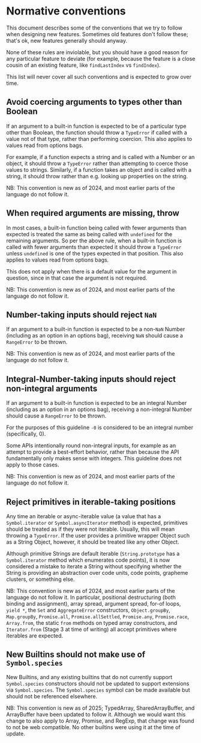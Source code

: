 # Normative conventions

This document describes some of the conventions that we try to follow when designing new features. Sometimes old features don't follow these; that's ok, new features generally should anyway.

None of these rules are inviolable, but you should have a good reason for any particular feature to deviate (for example, because the feature is a close cousin of an existing feature, like `findLastIndex` vs `findIndex`).

This list will never cover all such conventions and is expected to grow over time.

## Avoid coercing arguments to types other than Boolean

If an argument to a built-in function is expected to be of a particular type other than Boolean, the function should throw a `TypeError` if called with a value not of that type, rather than performing coercion. This also applies to values read from options bags.

For example, if a function expects a string and is called with a Number or an object, it should throw a `TypeError` rather than attempting to coerce those values to strings. Similarly, if a function takes an object and is called with a string, it should throw rather than e.g. looking up properties on the string.

NB: This convention is new as of 2024, and most earlier parts of the language do not follow it.

## When required arguments are missing, throw

In most cases, a built-in function being called with fewer arguments than expected is treated the same as being called with `undefined` for the remaining arguments. So per the above rule, when a built-in function is called with fewer arguments than expected it should throw a `TypeError` unless `undefined` is one of the types expected in that position. This also applies to values read from options bags.

This does not apply when there is a default value for the argument in question, since in that case the argument is not required.

NB: This convention is new as of 2024, and most earlier parts of the language do not follow it.

## Number-taking inputs should reject `NaN`

If an argument to a built-in function is expected to be a non-`NaN` Number (including as an option in an options bag), receiving `NaN` should cause a `RangeError` to be thrown.

NB: This convention is new as of 2024, and most earlier parts of the language do not follow it.

## Integral-Number-taking inputs should reject non-integral arguments

If an argument to a built-in function is expected to be an integral Number (including as an option in an options bag), receiving a non-integral Number should cause a `RangeError` to be thrown.

For the purposes of this guideline `-0` is considered to be an integral number (specifically, 0).

Some APIs intentionally round non-integral inputs, for example as an attempt to provide a best-effort behavior, rather than because the API fundamentally only makes sense with integers. This guideline does not apply to those cases.

NB: This convention is new as of 2024, and most earlier parts of the language do not follow it.

## Reject primitives in iterable-taking positions

Any time an iterable or async-iterable value (a value that has a `Symbol.iterator` or `Symbol.asyncIterator` method) is expected, primitives should be treated as if they were not iterable. Usually, this will mean throwing a `TypeError`. If the user provides a primitive wrapper Object such as a String Object, however, it should be treated like any other Object.

Although primitive Strings are default iterable (`String.prototype` has a `Symbol.iterator` method which enumerates code points), it is now considered a mistake to iterate a String without specifying whether the String is providing an abstraction over code units, code points, grapheme clusters, or something else.

NB: This convention is new as of 2024, and most earlier parts of the language do not follow it. In particular, positional destructuring (both binding and assignment), array spread, argument spread, for-of loops, `yield *`, the `Set` and `AggregateError` constructors, `Object.groupBy`, `Map.groupBy`, `Promise.all`, `Promise.allSettled`, `Promise.any`, `Promise.race`, `Array.from`, the static `from` methods on typed array constructors, and `Iterator.from` (Stage 3 at time of writing) all accept primitives where iterables are expected.

## New Builtins should not make use of `Symbol.species`

New Builtins, and any existing builtins that do not currently support `Symbol.species` constructors should not be updated to support extensions via `Symbol.species`. The `Symbol.species` symbol can be made available but should not be referenced elsewhere.

NB: This convention is new as of 2025; TypedArray, SharedArrayBuffer, and ArrayBuffer have been updated to follow it. Although we would want this change to also apply to Array, Promise, and RegExp, that change was found to not be web compatible. No other builtins were using it at the time of update.
